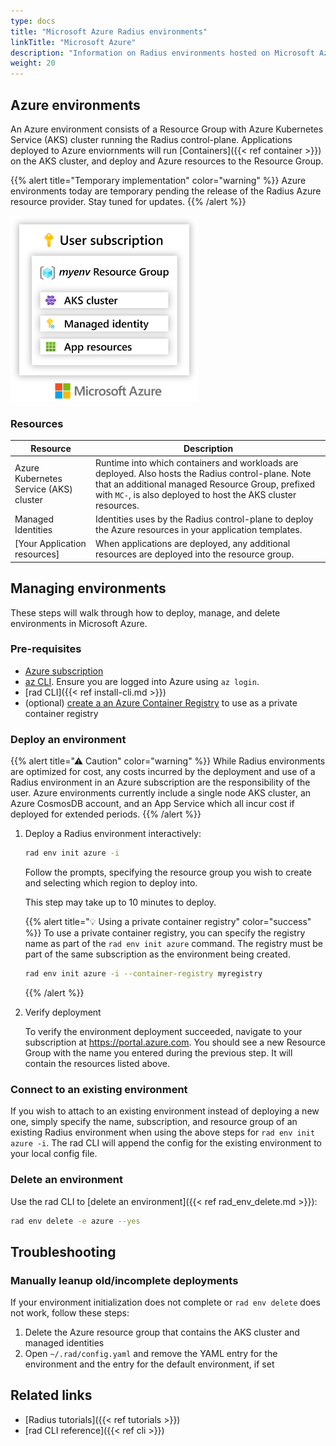 ```yaml
---
type: docs
title: "Microsoft Azure Radius environments"
linkTitle: "Microsoft Azure"
description: "Information on Radius environments hosted on Microsoft Azure"
weight: 20
---
```


## Azure environments

An Azure environment consists of a Resource Group with Azure Kubernetes Service (AKS) cluster running the Radius control-plane. Applications deployed to Azure enviornments will run [Containers]({{< ref container >}}) on the AKS cluster, and deploy and Azure resources to the Resource Group.

{{% alert title="Temporary implementation" color="warning" %}}
Azure environments today are temporary pending the release of the Radius Azure resource provider. Stay tuned for updates.
{{% /alert %}}

<img src="./azure-env-overview.png" alt="Diagram of a Radius Azure envioronment and its resources" width="300px">

### Resources

| Resource | Description |
|----------|-------------|
| Azure Kubernetes Service (AKS) cluster | Runtime into which containers and workloads are deployed. Also hosts the Radius control-plane. Note that an additional managed Resource Group, prefixed with `MC-`, is also deployed to host the AKS cluster resources.
| Managed Identities | Identities uses by the Radius control-plane to deploy the Azure resources in your application templates.
| [Your Application resources] | When applications are deployed, any additional resources are deployed into the resource group.

## Managing environments

These steps will walk through how to deploy, manage, and delete environments in Microsoft Azure.

### Pre-requisites

- [Azure subscription](https://signup.azure.com)
- [az CLI](https://docs.microsoft.com/en-us/cli/azure/install-azure-cli). Ensure you are logged into Azure using `az login`.
- [rad CLI]({{< ref install-cli.md >}})
- (optional) [create a an Azure Container Registry](https://docs.microsoft.com/en-us/azure/container-registry/container-registry-get-started-azure-cli) to use as a private container registry

### Deploy an environment

{{% alert title="⚠ Caution" color="warning" %}}
While Radius environments are optimized for cost, any costs incurred by the deployment and use of a Radius environment in an Azure subscription are the responsibility of the user. Azure environments currently include a single node AKS cluster, an Azure CosmosDB account, and an App Service which all incur cost if deployed for extended periods.
{{% /alert %}}

1. Deploy a Radius environment interactively:
   
   ```bash
   rad env init azure -i
   ```

   Follow the prompts, specifying the resource group you wish to create and selecting which region to deploy into.

   This step may take up to 10 minutes to deploy.

   {{% alert title="💡 Using a private container registry" color="success" %}}
   To use a private container registry, you can specify the registry name as part of the `rad env init azure` command. The registry must be part of the same subscription as the environment being created.

   ```bash
   rad env init azure -i --container-registry myregistry
   ```

   {{% /alert %}}

1. Verify deployment

   To verify the environment deployment succeeded, navigate to your subscription at https://portal.azure.com. You should see a new Resource Group with the name you entered during the previous step. It will contain the resources listed above.

### Connect to an existing environment

If you wish to attach to an existing environment instead of deploying a new one, simply specify the name, subscription, and resource group of an existing Radius environment when using the above steps for `rad env init azure -i`. The rad CLI will append the config for the existing environment to your local config file.

### Delete an environment

Use the rad CLI to [delete an environment]({{< ref rad_env_delete.md >}}):

```bash
rad env delete -e azure --yes
```

## Troubleshooting

### Manually leanup old/incomplete deployments

If your environment initialization does not complete or `rad env delete` does not work, follow these steps:

1. Delete the Azure resource group that contains the AKS cluster and managed identities
1. Open `~/.rad/config.yaml` and remove the YAML entry for the environment and the entry for the default environment, if set

## Related links

- [Radius tutorials]({{< ref tutorials >}})
- [rad CLI reference]({{< ref cli >}})
